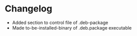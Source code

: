 # Changelog

- Added section to control file of .deb-package
- Made to-be-installed-binary of .deb.package executable
